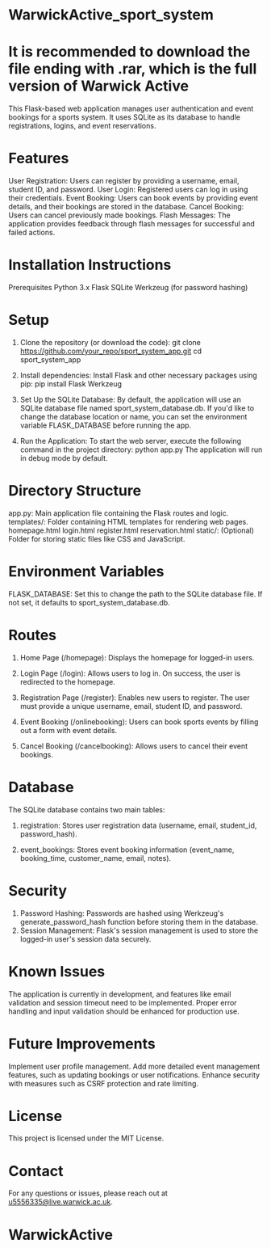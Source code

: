 # WarwickActive_sport_system
# It is recommended to download the file ending with .rar, which is the full version of Warwick Active
This Flask-based web application manages user authentication and event bookings for a sports system. It uses SQLite as its database to handle registrations, logins, and event reservations.

# Features
User Registration: Users can register by providing a username, email, student ID, and password.
User Login: Registered users can log in using their credentials.
Event Booking: Users can book events by providing event details, and their bookings are stored in the database.
Cancel Booking: Users can cancel previously made bookings.
Flash Messages: The application provides feedback through flash messages for successful and failed actions.

# Installation Instructions
Prerequisites
Python 3.x
Flask
SQLite
Werkzeug (for password hashing)

# Setup
1. Clone the repository (or download the code): 
git clone https://github.com/your_repo/sport_system_app.git
cd sport_system_app

2. Install dependencies: Install Flask and other necessary packages using pip: pip install Flask Werkzeug

3. Set Up the SQLite Database: By default, the application will use an SQLite database file named sport_system_database.db. If you'd like to change the database location or name, you can set the environment variable FLASK_DATABASE before running the app.

4. Run the Application: To start the web server, execute the following command in the project directory: python app.py
The application will run in debug mode by default.

# Directory Structure
app.py: Main application file containing the Flask routes and logic.
templates/: Folder containing HTML templates for rendering web pages.
homepage.html
login.html
register.html
reservation.html
static/: (Optional) Folder for storing static files like CSS and JavaScript.

# Environment Variables
FLASK_DATABASE: Set this to change the path to the SQLite database file. If not set, it defaults to sport_system_database.db.

# Routes
1. Home Page (/homepage):
Displays the homepage for logged-in users.

3. Login Page (/login):
Allows users to log in. On success, the user is redirected to the homepage.

3. Registration Page (/register):
Enables new users to register. The user must provide a unique username, email, student ID, and password.

4. Event Booking (/onlinebooking):
Users can book sports events by filling out a form with event details.

5. Cancel Booking (/cancelbooking):
Allows users to cancel their event bookings.

# Database
The SQLite database contains two main tables:
1. registration:
Stores user registration data (username, email, student_id, password_hash).

2. event_bookings:
Stores event booking information (event_name, booking_time, customer_name, email, notes).

# Security
1. Password Hashing: Passwords are hashed using Werkzeug's generate_password_hash function before storing them in the database.
2. Session Management: Flask's session management is used to store the logged-in user's session data securely.

# Known Issues
The application is currently in development, and features like email validation and session timeout need to be implemented.
Proper error handling and input validation should be enhanced for production use.

# Future Improvements
Implement user profile management.
Add more detailed event management features, such as updating bookings or user notifications.
Enhance security with measures such as CSRF protection and rate limiting.

# License
This project is licensed under the MIT License.

# Contact
For any questions or issues, please reach out at u5556335@live.warwick.ac.uk.
# WarwickActive
